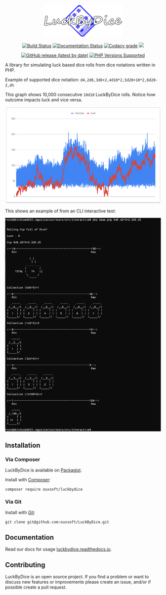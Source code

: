 <p align="center"><img src="https://raw.githubusercontent.com/Ouxsoft/LuckByDice/main/docs/logo.png" alt="LuckByDice"/></p>

<p align="center">
<a href="https://travis-ci.com/github/ouxsoft/LuckByDice"><img src="https://travis-ci.com/ouxsoft/LuckByDice.svg?branch=main" alt="Build Status"></a>
<a href="https://luckbydice.readthedocs.io/en/latest/?badge=latest"><img src="https://readthedocs.org/projects/luckbydice/badge/?version=latest" alt="Documentation Status"></a>
<a href="https://app.codacy.com/gh/ouxsoft/LuckByDice?utm_source=github.com&utm_medium=referral&utm_content=ouxsoft/LuckByDice&utm_campaign=Badge_Grade"><img alt="Codacy grade" src="https://api.codacy.com/project/badge/Grade/582663c71dcf45ecbba3d61ab8f5e70c"></a>
<a href="https://codecov.io/gh/ouxsoft/LuckByDice">
  <img src="https://codecov.io/gh/ouxsoft/LuckByDice/branch/main/graph/badge.svg?token=XGN6H6MAUP"/>
</a>

</p>

<p align="center">
<a href="https://packagist.org/packages/ouxsoft/luckbydice"><img alt="GitHub release (latest by date)" src="https://img.shields.io/github/v/release/ouxsoft/luckbydice"></a>
<a href="#tada-php-support" title="PHP Versions Supported"><img alt="PHP Versions Supported" src="https://img.shields.io/badge/php-7.3%20to%208.0-777bb3.svg?logo=php&logoColor=white&labelColor=555555"></a>
</p>

A library for simulating luck based dice rolls from dice notations written in PHP.

Example of supported dice notation: `d4,2d6,3d8+2,4d10*2,5d20+10*2,6d20-2,d%`

This graph shows 10,000 consecutive `10d10` LuckByDice rolls. Notice how outcome impacts luck and vice versa.
<p align="center"><img src="https://raw.githubusercontent.com/ouxsoft/LuckByDice/main/docs/statistics.png" alt="statistics"/></p>

This shows an example of from an CLI interactive test:
<p align="center"><img src="https://raw.githubusercontent.com/ouxsoft/LuckByDice/main/docs/interactive-test.png" alt="statistics"/></p>

## Installation


### Via Composer
LuckByDice is available on [Packagist](https://packagist.org/packages/ouxsoft/luckbydice).

Install with [Composer](https://getcomposer.org/download/):
```shell script
composer require ouxsoft/luckbydice
```

### Via Git
Install with [Git](https://git-scm.com/):
```shell script
git clone git@github.com:ouxsoft/LuckByDice.git
```



## Documentation
Read our docs for usage [luckbydice.readthedocs.io](https://luckbydice.readthedocs.io).

## Contributing
LuckByDice is an open source project. If you find a problem or want to discuss new features or improvements
please create an issue, and/or if possible create a pull request.